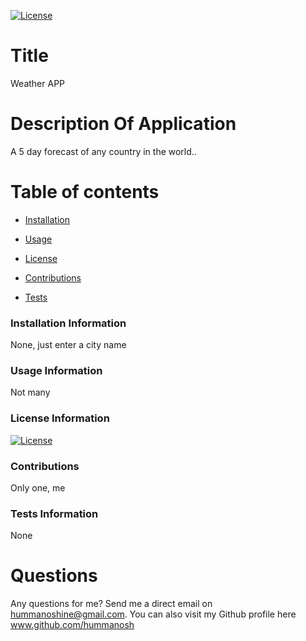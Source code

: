 [![License](https://img.shields.io/badge/License-Apache_2.0-blue.svg)](https://opensource.org/licenses/Apache-2.0)
# Title 
Weather APP
# Description Of Application 
A 5 day forecast of any country in the world..

# Table of contents


* [Installation](#installation)

* [Usage](#usage)

* [License](#license)

* [Contributions](#contributions)

* [Tests](#tests)

### Installation Information
<a name ="installation"> </a>
None, just enter a city name

### Usage Information
<a name ="usage"> </a>
Not many

### License Information
<a name ="license"> </a>
[![License](https://img.shields.io/badge/License-Apache_2.0-blue.svg)](https://opensource.org/licenses/Apache-2.0)

### Contributions
<a name ="contributions"> </a>
Only one, me

### Tests Information
<a name ="tests"> </a>
None

# Questions

Any questions for me? Send me a direct email on hummanoshine@gmail.com.
You can also visit my Github profile here www.github.com/hummanosh
